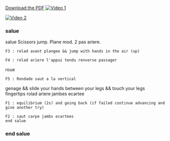 [Download the PDF](https://github.com/titanknis/bacsport/raw/main/bacsport.pdf)
[![Video 1](https://img.youtube.com/vi/MjB-o1p-pqc/0.jpg)](https://youtu.be/MjB-o1p-pqc)

[![Video 2](https://img.youtube.com/vi/7kOdyMaK0cg/0.jpg)](https://youtu.be/7kOdyMaK0cg)

### salue

salue
Scissors jump.
Plane mod.
2 pas ariere.
~~~
F3 : rolad avant plangee && jump with hands in the air (up) 
~~~
~~~
F4 : rolad ariere l'appui tendu renverse passager
~~~
roue
~~~
F5 : Rondade saut a la vertical 
~~~
genage && slide your hands between your legs && touch your legs fingertips
rolad ariere jambes ecartee
~~~
F1 : equilibrium (2s) and going back (if failed continue advancing and give another try)
~~~
~~~
F2 : saut carpe jambs ecartees
end salue
~~~
### end salue

